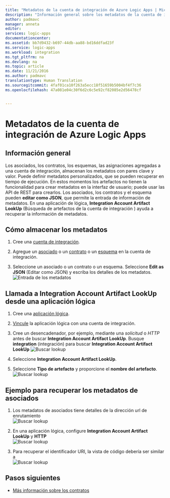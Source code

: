 ```yaml
---
title: "Metadatos de la cuenta de integración de Azure Logic Apps | Microsoft Docs"
description: "Información general sobre los metadatos de la cuenta de integración"
author: padmavc
manager: anneta
editor: 
services: logic-apps
documentationcenter: 
ms.assetid: bb7d9432-b697-44db-aa88-bd16ddfad23f
ms.service: logic-apps
ms.workload: integration
ms.tgt_pltfrm: na
ms.devlang: na
ms.topic: article
ms.date: 11/21/2016
ms.author: padmavc
translationtype: Human Translation
ms.sourcegitcommit: 4faf01ca10f263a5ecc18f51659b5004bf4f7c36
ms.openlocfilehash: 47a081e04c30f6d2c6c5e92cf82085e2d56478cf


---
```

# <a name="azure-logic-apps-integration-account-metadata"></a>Metadatos de la cuenta de integración de Azure Logic Apps 

## <a name="overview"></a>Información general

Los asociados, los contratos, los esquemas, las asignaciones agregadas a una cuenta de integración, almacenan los metadatos con pares clave y valor. Puede definir metadatos personalizados, que se pueden recuperar en tiempo de ejecución.  En estos momentos los artefactos no tienen la funcionalidad para crear metadatos en la interfaz de usuario; puede usar las API de REST para crearlos.  Los asociados, los contratos y el esquema pueden **editar como JSON**, que permite la entrada de información de metadatos.  En una aplicación de lógica, **Integration Account Artifact LookUp** (Búsqueda de artefactos de la cuenta de integración ) ayuda a recuperar la información de metadatos.

## <a name="how-to-store-metadata"></a>Cómo almacenar los metadatos 

1. Cree una [cuenta de integración](app-service-logic-enterprise-integration-create-integration-account.md).   

2. Agregue un [asociado](app-service-logic-enterprise-integration-partners.md#how-to-create-a-partner) o un [contrato](app-service-logic-enterprise-integration-agreements.md#how-to-create-agreements) o un [esquema](app-service-logic-enterprise-integration-schemas.md) en la cuenta de integración.

3. Seleccione un asociado o un contrato o un esquema. Seleccione **Edit as JSON** (Editar como JSON) y escriba los detalles de los metadatos.    
![Entrada de los metadatos](./media/app-service-logic-enterprise-integration-metadata/image1.png)  

## <a name="call-integration-account-artifact-lookup-from-a-logic-app"></a>Llamada a **Integration Account Artifact LookUp** desde una aplicación lógica

1. Cree una [aplicación lógica](app-service-logic-create-a-logic-app.md).

2. [Vincule](app-service-logic-enterprise-integration-create-integration-account.md#how-to-link-an-integration-account-to-a-logic-app) la aplicación lógica con una cuenta de integración.    

3. Cree un desencadenador, por ejemplo, mediante una *solicitud* o *HTTP* antes de buscar **Integration Account Artifact LookUp**.  Busque **integration** (integración) para buscar **Integration Account Artifact LookUp** 
![Buscar lookup](./media/app-service-logic-enterprise-integration-metadata/image2.png) 

3. Seleccione **Integration Account Artifact LookUp**.  

4. Seleccione **Tipo de artefacto** y proporcione el **nombre del artefacto**.  
![Buscar lookup](./media/app-service-logic-enterprise-integration-metadata/image3.png)

## <a name="an-example-to-retrieve-partner-metadata"></a>Ejemplo para recuperar los metadatos de asociados 

1. Los metadatos de asociados tiene detalles de la dirección url de enrutamiento    
![Buscar lookup](./media/app-service-logic-enterprise-integration-metadata/image6.png)

2. En una aplicación lógica, configure **Integration Account Artifact LookUp** y **HTTP**   
![Buscar lookup](./media/app-service-logic-enterprise-integration-metadata/image4.png)

3. Para recuperar el identificador URI, la vista de código debería ser similar a    
![Buscar lookup](./media/app-service-logic-enterprise-integration-metadata/image5.png)


## <a name="next-steps"></a>Pasos siguientes
* [Más información sobre los contratos](app-service-logic-enterprise-integration-agreements.md "Información sobre los contratos de integración de empresas")  


<!--HONumber=Nov16_HO4-->


